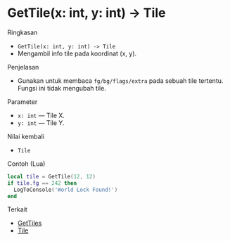 # GetTile(x: int, y: int) -> Tile

Ringkasan
- `GetTile(x: int, y: int) -> Tile`
- Mengambil info tile pada koordinat (x, y).

Penjelasan
- Gunakan untuk membaca `fg/bg/flags/extra` pada sebuah tile tertentu. Fungsi ini tidak mengubah tile.

Parameter
- `x: int` — Tile X.
- `y: int` — Tile Y.

Nilai kembali
- `Tile`

Contoh (Lua)
```lua
local tile = GetTile(12, 12)
if tile.fg == 242 then
  LogToConsole('World Lock Found!')
end
```

Terkait
- [GetTiles](GetTiles.md)
- [Tile](../structures/Tile.md)
